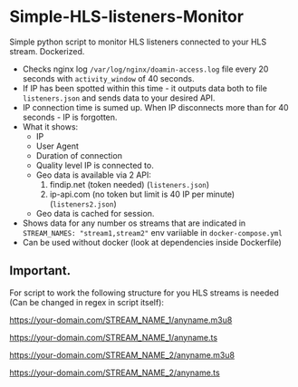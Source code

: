 # Simple-HLS-listeners-Monitor

Simple python script to monitor HLS listeners connected to your HLS stream. Dockerized.

- Checks nginx log `/var/log/nginx/doamin-access.log` file every 20 seconds with `activity_window` of 40 seconds.
- If IP has been spotted within this time - it outputs data both to file `listeners.json` and sends data to your desired API.
- IP connection time is sumed up. When IP disconnects more than for 40 seconds - IP is forgotten.
- What it shows:
  - IP
  - User Agent
  - Duration of connection
  - Quality level IP is connected to.
  - Geo data is available via 2 API:
      1. findip.net (token needed) (`listeners.json`)
      2. ip-api.com (no token but limit is 40 IP per minute) (`listeners2.json`)
  - Geo data is cached for session.
- Shows data for any number os streams that are indicated in `STREAM_NAMES: "stream1,stream2"` env variiable in `docker-compose.yml`
- Can be used without docker (look at dependencies inside Dockerfile)

## Important.
For script to work the following structure for you HLS streams is needed (Can be changed in regex in script itself):

https://your-domain.com/STREAM_NAME_1/anyname.m3u8

https://your-domain.com/STREAM_NAME_1/anyname.ts

https://your-domain.com/STREAM_NAME_2/anyname.m3u8

https://your-domain.com/STREAM_NAME_2/anyname.ts
